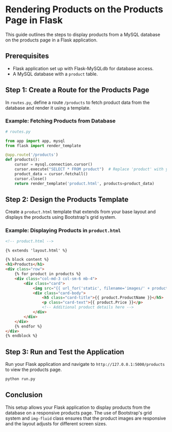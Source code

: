 # Rendering Products on the Products Page in Flask

This guide outlines the steps to display products from a MySQL database on the products page in a Flask application.

## Prerequisites

- Flask application set up with Flask-MySQLdb for database access.
- A MySQL database with a `product` table.

## Step 1: Create a Route for the Products Page

In `routes.py`, define a route `/products` to fetch product data from the database and render it using a template.

### Example: Fetching Products from Database

```python
# routes.py

from app import app, mysql
from flask import render_template

@app.route('/products')
def products():
    cursor = mysql.connection.cursor()
    cursor.execute("SELECT * FROM product")  # Replace 'product' with your actual table name
    product_data = cursor.fetchall()
    cursor.close()
    return render_template('product.html', products=product_data)
```

## Step 2: Design the Products Template

Create a `product.html` template that extends from your base layout and displays the products using Bootstrap's grid system.

### Example: Displaying Products in `product.html`

```html
<!-- product.html -->

{% extends 'layout.html' %}

{% block content %}
<h1>Products</h1>
<div class="row">
    {% for product in products %}
    <div class="col-md-3 col-sm-6 mb-4">
        <div class="card">
            <img src="{{ url_for('static', filename='images/' + product.PhotoURL) }}" class="card-img-top img-fluid" alt="{{ product.ProductName }}">
            <div class="card-body">
                <h5 class="card-title">{{ product.ProductName }}</h5>
                <p class="card-text">{{ product.Price }}</p>
                <!-- Additional product details here -->
            </div>
        </div>
    </div>
    {% endfor %}
</div>
{% endblock %}
```

## Step 3: Run and Test the Application

Run your Flask application and navigate to `http://127.0.0.1:5000/products` to view the products page.

```bash
python run.py
```

## Conclusion

This setup allows your Flask application to display products from the database on a responsive products page. The use of Bootstrap's grid system and `img-fluid` class ensures that the product images are responsive and the layout adjusts for different screen sizes.

